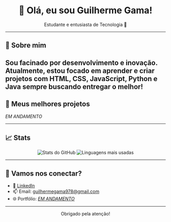 <h1 align="center">👋 Olá, eu sou Guilherme Gama!</h1>
<p align="center">Estudante e entusiasta de Tecnologia 🚀</p>

---

## 👀 Sobre mim

Sou facinado por desenvolvimento e inovação. Atualmente, estou focado em aprender e criar projetos com **HTML**, **CSS**, **JavaScript**, **Python** e **Java** sempre buscando entregar o melhor!
---

## 📌 Meus melhores projetos

_EM ANDAMENTO_

---

## 📈 Stats

<p align="center">
  <img src="https://github-readme-stats.vercel.app/api?username=guilhermegama159&show_icons=true&theme=radical" alt="Stats do GitHub" />
  <img src="https://github-readme-stats.vercel.app/api/top-langs/?username=guilhermegama159&layout=compact&theme=radical" alt="Linguagens mais usadas" />
</p>

---

## 🤝 Vamos nos conectar?

- 💼 [LinkedIn](https://www.linkedin.com/in/guilherme-gama-455317379/)
- 📫 Email: guilhermegama978@gmail.com
- 🌐 Portfólio: [_EM ANDAMENTO_](#)

---

<p align="center">Obrigado pela atenção!</p>

